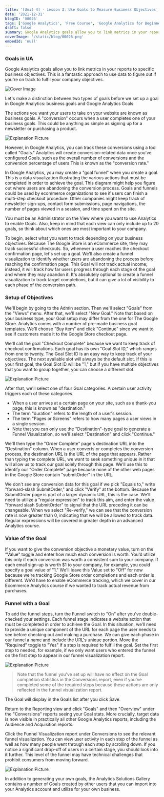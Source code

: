 ```yaml
---
title: '[Unit 4] - Lesson 3: Use Goals to Measure Business Objectives'
date: '2021-12-31'
blogID: '00026'
tags: ['Google Analytics', 'Free Course', 'Google Analytics for Beginners']
draft: false
summary: Google Analytics goals allow you to link metrics in your reports to specific business objectives. This is a fantastic approach to use data to figure out if you're on track to fulfil your company objectives.
coverImage: '/static/blog/00026.png'
embedId: 'null'
---
```


### Goals in UA

Google Analytics goals allow you to link metrics in your reports to specific business objectives. This is a fantastic approach to use data to figure out if you're on track to fulfil your company objectives.

![Cover Image](/static/blog/00026.png)

Let's make a distinction between two types of goals before we set up a goal in Google Analytics: business goals and Google Analytics Goals.

The actions you want your users to take on your website are known as business goals. A "conversion" occurs when a user completes one of your business goals. This could be anything as simple as signing up for a newsletter or purchasing a product.

![Explanation Picture](/static/blog/00026_1.png)

However, in Google Analytics, you can track these conversions using a tool called "Goals." Analytics will create conversion-related data once you've configured Goals. such as the overall number of conversions and the conversion percentage of users This is known as the "conversion rate."

In Google Analytics, you may create a "goal funnel" when you create a goal. This is a data visualization illustrating the various actions that must be completed in order to achieve the goal. This diagram might help you figure out where users are abandoning the conversion process. Goals and funnels could be used by ecommerce organizations to see if users can finish a multi-step checkout procedure. Other companies might keep track of newsletter sign-ups, contact form submissions, page navigations, the number of pages viewed in a session, and time spent on the site.

You must be an Administrator on the View where you want to use Analytics to enable Goals. Also, keep in mind that each view can only include up to 20 goals, so think about which ones are most important to your company.

To begin, select what you want to track depending on your business objectives. Because The Google Store is an eCommerce site, they may track successful checkouts. So, whenever a user reaches the checkout confirmation page, let's set up a goal. We'll also create a funnel visualization to identify whether users are abandoning the process before reaching the confirmation page. This Goal will not track actual income; instead, it will track how far users progress through each stage of the goal and where they may abandon it. It's absolutely optional to create a funnel visualization to track target completions, but it can give a lot of visibility to each phase of the conversion path.

### Setup of Objectives

We'll begin by going to the Admin section. Then we'll select "Goals" from the "Views" menu. After that, we'll select "New Goal." Note that based on your business type, your Goal setup may differ from the one for The Google Store. Analytics comes with a number of pre-made business goal templates. We'll choose "Buy item" and click "Continue" since we want to see if customers made it to the Google Store checkout page.

We'll call the goal "Checkout Complete" because we want to keep track of checkout confirmations. Each goal has its own "Goal Slot ID," which ranges from one to twenty. The Goal Slot ID is an easy way to keep track of your objectives. The next available slot will always be the default slot. If this is your first goal, the Goal Slot ID will be "1," but if you have multiple objectives that you want to group together, you can choose a different slot.

![Explanation Picture](/static/blog/00026_2.png)

After that, we'll select one of four Goal categories. A certain user activity triggers each of these categories.

- When a user arrives at a certain page on your site, such as a thank-you page, this is known as "destination."
- The term "duration" refers to the length of a user's session.
- The term "Pages or Screens" refers to how many pages a user views in a single session.
- Note that you can only use the "Destination"-type goal to generate a Funnel Visualization, so we'll select "Destination" and click "Continue."

We'll then type the "Order Complete" page's destination URL into the "Destination" column. When a user converts or completes the conversion process, the destination URL is the URL of the page that appears. Rather than typing the complete URL, we want to seek something unique in it that will allow us to track our goal solely through this page. We'll use this to identify our "Order Complete" page because none of the other web pages in the Google Store contain "submitOrder" in the URL.

We don't see any conversion data for this goal if we pick "Equals to," write "forward-slash SubmitOrder," and click "Verify" at the bottom. Because the SubmitOrder page is part of a larger dynamic URL, this is the case. We'll need to utilize a "regular expression" to track this aim, and enter the value "forward slash SubmitOrder" to signal that the URL preceding it can be changeable. When we select "Re-verify," we can see that the conversion rate is now greater than 0, indicating that we will be allowed to track data. Regular expressions will be covered in greater depth in an advanced Analytics course.

### Value of the Goal

If you want to give the conversion objective a monetary value, turn on the "Value" toggle and enter how much each conversion is worth. You'd utilize this only if each conversion was worth a consistent sum to your company. If each email sign-up is worth $1 to your company, for example, you could specify a goal value of "1." We'll leave this Value set to "Off" for now because we're tracking Google Store order completions and each order is different. We'd have to enable eCommerce tracking, which we cover in our Ecommerce Analytics course if we wanted to track actual revenue from purchases.

### Funnel with a Goal

To add the funnel steps, turn the Funnel switch to "On" after you've double-checked your settings. Each funnel stage indicates a website action that must be completed in order to achieve the Goal. In this situation, we'll need to provide a unique component of the URL for each page the user needs to see before checking out and making a purchase. We can give each phase in our funnel a name and include the URL's unique portion. Move the "Required" toggle to "Yes" if a step is required to fulfill the goal. Set the first step to needed, for example, if we only want users who entered the funnel on the first step to appear in our funnel visualization report.

![Explanation Picture](/static/blog/00026_3.png)

> Note that the funnel you've set up will have no effect on the Goal completion statistics in the Conversions report, even if you've completed some of the required steps because these actions are only reflected in the funnel visualization report.

The Goal will display in the Goals list after you click Save.

Return to the Reporting view and click "Goals" and then "Overview" under the "Conversions" reports seeing your Goal stats. More crucially, target data is now visible in practically all other Google Analytics reports, including the Audience and Acquisition reports.

Click the Funnel Visualization report under Conversions to see the relevant funnel visualization. You can view user activity in each step of the funnel as well as how many people went through each step by scrolling down. If you notice a significant drop-off of users in a certain stage, you should look into it further. This level of the funnel may have technical challenges that prohibit consumers from moving forward.

![Explanation Picture](/static/blog/00026_4.png)

In addition to generating your own goals, the Analytics Solutions Gallery contains a number of Goals created by other users that you can import into your Analytics account and utilize for your own business.

